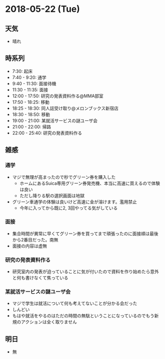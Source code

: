 # 2018-05-22 (Tue)

## 天気

- 晴れ

## 時系列

- 7:30: 起床
- 7:40 - 9:20: 通学
- 9:40 - 11:30: 面接待機
- 11:30 - 11:35: 面接
- 12:00 - 17:50: 研究の発表資料作る@MMA部室
- 17:50 - 18:25: 移動
- 18:25 - 18:30: 同人誌受け取り@メロンブックス新宿店
- 18:30 - 18:50: 移動
- 19:00 - 21:00: 某就活サービスの謎ユーザ会
- 21:00 - 22:00: 帰路
- 22:00 - 25:40: 研究の発表資料作る

## 雑感

### 通学

- マジで無理が高まったので秒でグリーン券を購入した
  - ホームにあるSuica専用グリーン券発売機、本当に高速に買えるので体験は良い
  - ただし降りる駅の選択画面は地獄
- グリーン車通学の体験は良いけど高速に金が溶けます。濫用禁止
  - 今年に入ってから既に2, 3回やってる気がしている

### 面接

- 集合時間が異常に早くてグリーン券を買ってまで頑張ったのに面接順は最後から2番目だった。南無
- 面接の内容は虚無

### 研究の発表資料作る

- 研究室内の発表が迫っていることに気が付いたので資料を作り始めたら意外と何も書けなくて焦っている

### 某就活サービスの謎ユーザ会

- マジで学生は就活について何も考えてないことが分かる会だった
- しんどい
- もはや就活をやるのはただの時間の無駄ということになっているのでもう新規のアクションは全く取りません

## 明日

- 無
